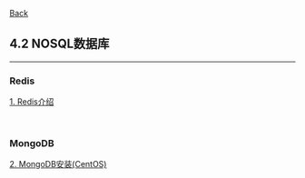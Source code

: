 [Back](../../README.md)

## 4.2 NOSQL数据库

<hr>

### Redis

[1. Redis介绍](IntroduceRedis.md)

&nbsp;

### MongoDB

[2. MongoDB安装(CentOS)](2_InstallMongoCentOS.md)

